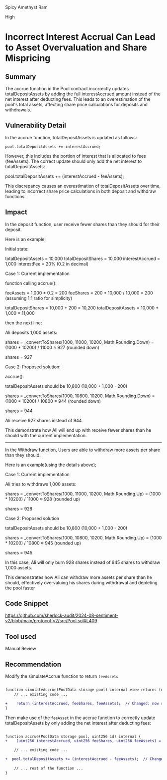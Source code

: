 Spicy Amethyst Ram

High

# Incorrect Interest Accrual Can Lead to Asset Overvaluation and Share Mispricing

## Summary

The accrue function in the Pool contract incorrectly updates totalDepositAssets by adding the full interestAccrued amount instead of the net interest after deducting fees. This leads to an overestimation of the pool's total assets, affecting share price calculations for deposits and withdrawals.

## Vulnerability Detail

In the accrue function, totalDepositAssets is updated as follows:

`pool.totalDepositAssets += interestAccrued;`

However, this includes the portion of interest that is allocated to fees (feeAssets). The correct update should only add the net interest to totalDepositAssets:

pool.totalDepositAssets += (interestAccrued - feeAssets);

This discrepancy causes an overestimation of totalDepositAssets over time, leading to incorrect share price calculations in both deposit and withdraw functions.

## Impact

In the deposit function, user receive fewer shares than they should for their deposit.

Here is an example; 

Initial state: 

totalDepositAssets = 10,000
totalDepositShares  = 10,000
interestAccrued = 1,000
interestFee = 20% (0.2 in decimal)

Case 1: Current implementation

function calling accrue():

feeAssets = 1,000 * 0.2 = 200
feeShares = 200 * 10,000 / 10,000 = 200 (assuming 1:1 ratio for simplicity)

totalDepositShares = 10,000 + 200 = 10,200 
totalDepositAssets  = 10,000 + 1,000 = 11,000 

then the next line; 

Ali deposits 1,000 assets:

shares = _convertToShares(1000, 11000, 10200, Math.Rounding.Down)
       = (1000 * 10200) / 11000 ≈ 927 (rounded down)

shares = 927

Case 2: Proposed solution: 

accrue():

totalDepositAssets should be 10,800 (10,000 + 1,000 - 200)

shares = _convertToShares(1000, 10800, 10200, Math.Rounding.Down)
       = (1000 * 10200) / 10800 ≈ 944 (rounded down)

shares = 944

Ali receive 927 shares instead of 944

This demonstrate how Ali will end up with receive fewer shares than he should with the current implementation. 

----------

In the Withdraw function, Users are able to withdraw more assets per share than they should.

Here is an example(using the details above); 

Case 1: Current implementation

Ali tries to withdraws 1,000 assets:

shares = _convertToShares(1000, 11000, 10200, Math.Rounding.Up)
       = (1000 * 10200) / 11000 ≈ 928 (rounded up)

shares = 928

Case 2: Proposed solution

totalDepositAssets should be 10,800 (10,000 + 1,000 - 200)

shares = _convertToShares(1000, 10800, 10200, Math.Rounding.Up)
       = (1000 * 10200) / 10800 ≈ 945 (rounded up)

shares  = 945


In this case, Ali will only burn 928 shares instead of 945 shares to withdraw 1,000 assets. 

This demonstrates how Ali can withdraw more assets per share than he should, effectively overvaluing his shares during withdrawal and depleting the pool faster

## Code Snippet

https://github.com/sherlock-audit/2024-08-sentiment-v2/blob/main/protocol-v2/src/Pool.sol#L409

## Tool used

Manual Review

## Recommendation

Modify the simulateAccrue function to return `feeAssets`

```diff

function simulateAccrue(PoolData storage pool) internal view returns (uint256, uint256, uint256) {
    // ... existing code ...

+    return (interestAccrued, feeShares, feeAssets);  // Changed: now returning feeAssets as well
}

```

Then make use of the `feeAsset` in the accrue function to correctly update totalDepositAssets by only adding the net interest after deducting fees:

```diff

function accrue(PoolData storage pool, uint256 id) internal {
+    (uint256 interestAccrued, uint256 feeShares, uint256 feeAssets) = simulateAccrue(pool);  // Changed: now receiving feeAssets

    // ... existing code ...

+  pool.totalDepositAssets += (interestAccrued - feeAssets);  // Changed: using feeAssets directly
    
    // ... rest of the function ...
}

```